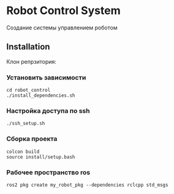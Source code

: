 # Robot Control System
Создание системы управлением роботом

## Installation
Клон репрзитория:

### Установить зависимости <br>
	cd robot_control
	./install_dependencies.sh
	
### Настройка доступа по ssh <br>
	./ssh_setup.sh


### Сборка проекта <br>
	colcon build
	source install/setup.bash


### Рабочее пространство ros
	ros2 pkg create my_robot_pkg --dependencies rclcpp std_msgs